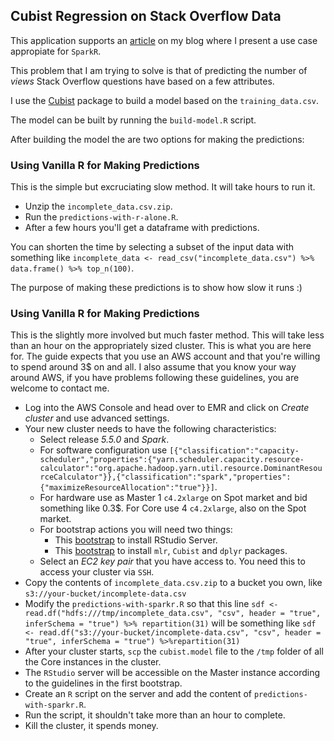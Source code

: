 ## Cubist Regression on Stack Overflow Data

This application supports an [article](https://cosminsanda.com/posts/a-compelling-case-for-sparkr/) on my blog where I present a use case appropiate for `SparkR`.

This problem that I am trying to solve is that of predicting the number of *views* Stack Overflow questions have based on a few attributes.

I use the [Cubist](https://cran.r-project.org/web/packages/Cubist/vignettes/cubist.pdf) package to build a model based on the `training_data.csv`.

The model can be built by running the `build-model.R` script.

After building the model the are two options for making the predictions:

### Using Vanilla R for Making Predictions

This is the simple but excruciating slow method. It will take hours to run it.

* Unzip the `incomplete_data.csv.zip`.
* Run the `predictions-with-r-alone.R`.
* After a few hours you'll get a dataframe with predictions.

You can shorten the time by selecting a subset of the input data with something like `incomplete_data <- read_csv("incomplete_data.csv") %>% data.frame() %>% top_n(100)`.

The purpose of making these predictions is to show how slow it runs :)

### Using Vanilla R for Making Predictions

This is the slightly more involved but much faster method. This will take less than an hour on the appropriately sized cluster. This is what you are here for. The guide expects that you use an AWS account and that you're willing to spend around 3$ on and all. I also assume that you know your way around AWS, if you have problems following these guidelines, you are welcome to contact me.
    
* Log into the AWS Console and head over to EMR and click on *Create cluster* and use advanced settings.
* Your new cluster needs to have the following characteristics:
    * Select release *5.5.0* and *Spark*.
    * For software configuration use `[{"classification":"capacity-scheduler","properties":{"yarn.scheduler.capacity.resource-calculator":"org.apache.hadoop.yarn.util.resource.DominantResourceCalculator"}},{"classification":"spark","properties":{"maximizeResourceAllocation":"true"}}]`.
    * For hardware use as Master 1 `c4.2xlarge` on Spot market and bid something like 0.3$. For Core use 4 `c4.2xlarge`, also on the Spot market.
    * For bootstrap actions you will need two things:
        * This [bootstrap](https://gist.github.com/cosmincatalin/a2e2b63fcb6ca6e3aaac71717669ab7f) to install RStudio Server.
        * This [bootstrap](https://gist.github.com/cosmincatalin/866233457e28ecb9224b126cd2747cb5) to install `mlr`, `Cubist` and `dplyr` packages.
    * Select an *EC2 key pair* that you have access to. You need this to access your cluster via `SSH`.
* Copy the contents of `incomplete_data.csv.zip` to a bucket you own, like `s3://your-bucket/incomplete-data.csv`
* Modify the `predictions-with-sparkr.R` so that this line `sdf <- read.df("hdfs:///tmp/incomplete_data.csv", "csv", header = "true", inferSchema = "true") %>% repartition(31)` will be something like `sdf <- read.df("s3://your-bucket/incomplete-data.csv", "csv", header = "true", inferSchema = "true") %>%repartition(31)`
* After your cluster starts, `scp` the `cubist.model` file to the `/tmp` folder of all the Core instances in the cluster.
* The `RStudio` server will be accessible on the Master instance according to the guidelines in the first bootstrap.
* Create an `R` script on the server and add the content of `predictions-with-sparkr.R`.
* Run the script, it shouldn't take more than an hour to complete.
* Kill the cluster, it spends money.
